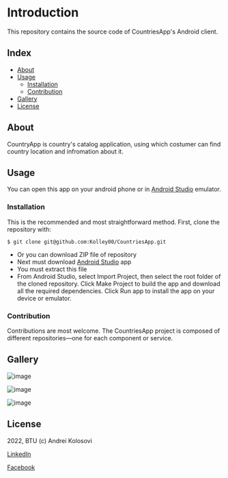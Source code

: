 # Introduction
This repository contains the source code of CountriesApp's Android client.



## Index

- [About](#about)
- [Usage](#usage)
  - [Installation](#installation)
  - [Contribution](#contribution)
- [Gallery](#gallery)
- [License](#license)

## About
CountryApp is country's catalog application, using which costumer can find country location and infromation about it.

## Usage
You can open this app on your android phone or in [Android Studio](https://developer.android.com/studio) emulator.

### Installation
This is the recommended and most straightforward method. First, clone the repository with:

```
$ git clone git@github.com:Kolley00/CountriesApp.git
```
- Or you can download ZIP file of repository
- Next must download [Android Studio](https://developer.android.com/studio) app
- You must extract this file
- From Android Studio, select Import Project, then select the root folder of the cloned repository. Click Make Project to build the app and download all the required dependencies. Click Run app to install the app on your device or emulator.

### Contribution

Contributions are most welcome. The CountriesApp project is composed of different repositories—one for each component or service.


##  Gallery

![image](https://user-images.githubusercontent.com/43831251/176879428-4fc3f507-67c9-45c8-9ceb-f060ce01fbd7.png)

![image](https://user-images.githubusercontent.com/43831251/176879480-76624be0-2e46-44da-9e02-149064d7544a.png)

![image](https://user-images.githubusercontent.com/43831251/176879541-eec6bc23-da8e-4685-a13f-1da7a0a448ce.png)

##  License
2022, BTU (c) Andrei Kolosovi

[LinkedIn](https://www.linkedin.com/in/andrew-kolosov/)

[Facebook](https://www.facebook.com/andrew.kolosov.00/)
